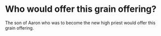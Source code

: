 # Who would offer this grain offering?

The son of Aaron who was to become the new high priest would offer this grain offering.
